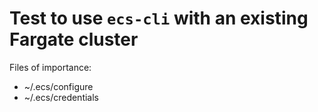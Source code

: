 # Test to use `ecs-cli` with an existing Fargate cluster

Files of importance:
  * ~/.ecs/configure
  * ~/.ecs/credentials

